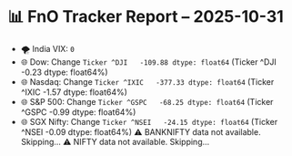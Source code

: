 # 📊 FnO Tracker Report – 2025-10-31
- 🌪️ India VIX: `0`
- 🌐 Dow: Change `Ticker
^DJI   -109.88
dtype: float64` (Ticker
^DJI   -0.23
dtype: float64%)
- 🌐 Nasdaq: Change `Ticker
^IXIC   -377.33
dtype: float64` (Ticker
^IXIC   -1.57
dtype: float64%)
- 🌐 S&P 500: Change `Ticker
^GSPC   -68.25
dtype: float64` (Ticker
^GSPC   -0.99
dtype: float64%)
- 🌐 SGX Nifty: Change `Ticker
^NSEI   -24.15
dtype: float64` (Ticker
^NSEI   -0.09
dtype: float64%)
⚠️ BANKNIFTY data not available. Skipping...
⚠️ NIFTY data not available. Skipping...